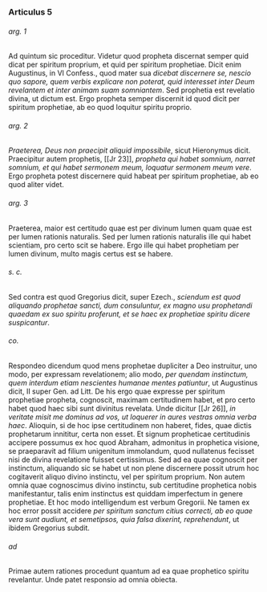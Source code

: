 ### Articulus 5

###### arg. 1
Ad quintum sic proceditur. Videtur quod propheta discernat semper quid dicat per spiritum proprium, et quid per spiritum prophetiae. Dicit enim Augustinus, in VI Confess., quod mater sua *dicebat discernere se, nescio quo sapore, quem verbis explicare non poterat, quid interesset inter Deum revelantem et inter animam suam somniantem*. Sed prophetia est revelatio divina, ut dictum est. Ergo propheta semper discernit id quod dicit per spiritum prophetiae, ab eo quod loquitur spiritu proprio.

###### arg. 2
*Praeterea, Deus non praecipit aliquid impossibile*, sicut Hieronymus dicit. Praecipitur autem prophetis, [[Jr 23]], *propheta qui habet somnium, narret somnium, et qui habet sermonem meum, loquatur sermonem meum vere*. Ergo propheta potest discernere quid habeat per spiritum prophetiae, ab eo quod aliter videt.

###### arg. 3
Praeterea, maior est certitudo quae est per divinum lumen quam quae est per lumen rationis naturalis. Sed per lumen rationis naturalis ille qui habet scientiam, pro certo scit se habere. Ergo ille qui habet prophetiam per lumen divinum, multo magis certus est se habere.

###### s. c.
Sed contra est quod Gregorius dicit, super Ezech., *sciendum est quod aliquando prophetae sancti, dum consuluntur, ex magno usu prophetandi quaedam ex suo spiritu proferunt, et se haec ex prophetiae spiritu dicere suspicantur*.

###### co.
Respondeo dicendum quod mens prophetae dupliciter a Deo instruitur, uno modo, per expressam revelationem; alio modo, *per quendam instinctum, quem interdum etiam nescientes humanae mentes patiuntur*, ut Augustinus dicit, II super Gen. ad Litt. De his ergo quae expresse per spiritum prophetiae propheta, cognoscit, maximam certitudinem habet, et pro certo habet quod haec sibi sunt divinitus revelata. Unde dicitur [[Jr 26]], *in veritate misit me dominus ad vos, ut loquerer in aures vestras omnia verba haec*. Alioquin, si de hoc ipse certitudinem non haberet, fides, quae dictis prophetarum innititur, certa non esset. Et signum propheticae certitudinis accipere possumus ex hoc quod Abraham, admonitus in prophetica visione, se praeparavit ad filium unigenitum immolandum, quod nullatenus fecisset nisi de divina revelatione fuisset certissimus. Sed ad ea quae cognoscit per instinctum, aliquando sic se habet ut non plene discernere possit utrum hoc cogitaverit aliquo divino instinctu, vel per spiritum proprium. Non autem omnia quae cognoscimus divino instinctu, sub certitudine prophetica nobis manifestantur, talis enim instinctus est quiddam imperfectum in genere prophetiae. Et hoc modo intelligendum est verbum Gregorii. Ne tamen ex hoc error possit accidere *per spiritum sanctum citius correcti, ab eo quae vera sunt audiunt, et semetipsos, quia falsa dixerint, reprehendunt*, ut ibidem Gregorius subdit.

###### ad 
Primae autem rationes procedunt quantum ad ea quae prophetico spiritu revelantur. Unde patet responsio ad omnia obiecta.

